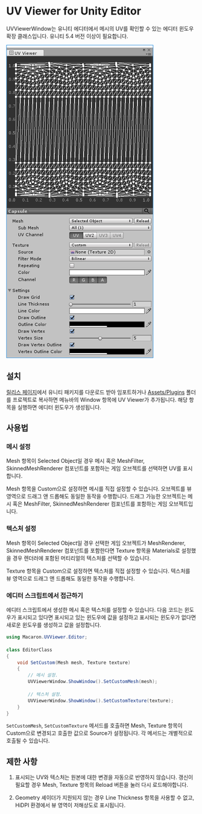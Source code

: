 # UV Viewer for Unity Editor
UVViewerWindow는 유니티 에디터에서 메시의 UV를 확인할 수 있는 에디터 윈도우 확장 클래스입니다. 유니티 5.4 버전 이상이 필요합니다.

![](Screenshot.png)

## 설치
[릴리스 페이지](https://github.com/songkyoo/UVViewer/releases)에서 유니티 패키지를 다운로드 받아 임포트하거나 [Assets/Plugins](Assets/Plugins) 폴더를 프로젝트로 복사하면 메뉴바의 Window 항목에 UV Viewer가 추가됩니다. 해당 항목을 실행하면 에디터 윈도우가 생성됩니다.

## 사용법
### 메시 설정
Mesh 항목이 Selected Object일 경우 메시 혹은 MeshFilter, SkinnedMeshRenderer 컴포넌트를 포함하는 게임 오브젝트를 선택하면 UV를 표시합니다.

Mesh 항목을 Custom으로 설정하면 메시를 직접 설정할 수 있습니다. 오브젝트를 뷰 영역으로 드래그 앤 드롭해도 동일한 동작을 수행합니다. 드래그 가능한 오브젝트는 메시 혹은 MeshFilter, SkinnedMeshRenderer 컴포넌트를 포함하는 게임 오브젝트입니다.

### 텍스처 설정
Mesh 항목이 Selected Object일 경우 선택한 게임 오브젝트가 MeshRenderer, SkinnedMeshRenderer 컴포넌트를 포함한다면 Texture 항목을 Materials로 설정했을 경우 렌더러에 포함된 머티리얼의 텍스처를 선택할 수 있습니다.

Texture 항목을 Custom으로 설정하면 텍스처를 직접 설정할 수 있습니다. 텍스처를 뷰 영역으로 드래그 앤 드롭해도 동일한 동작을 수행합니다.

### 에디터 스크립트에서 접근하기
에디터 스크립트에서 생성한 메시 혹은 텍스처를 설정할 수 있습니다. 다음 코드는 윈도우가 표시되고 있다면 표시되고 있는 윈도우에 값을 설정하고 표시되는 윈도우가 없다면 새로운 윈도우를 생성하고 값을 설정합니다.

```csharp
using Macaron.UVViewer.Editor;

class EditorClass
{
    void SetCustom(Mesh mesh, Texture texture)
    {
        // 메시 설정.
        UVViewerWindow.ShowWindow().SetCustomMesh(mesh);

        // 텍스처 설정.
        UVViewerWindow.ShowWindow().SetCustomTexture(texture);
    }
}
```

`SetCustomMesh`, `SetCustomTexture` 메서드를 호출하면 Mesh, Texture 항목이 Custom으로 변경되고 호출한 값으로 Source가 설정됩니다. 각 메서드는 개별적으로 호출될 수 있습니다.

## 제한 사항
1. 표시되는 UV와 텍스처는 원본에 대한 변경을 자동으로 반영하지 않습니다. 갱신이 필요할 경우 Mesh, Texture 항목의 Reload 버튼을 눌러 다시 로드해야합니다.

2. Geometry 셰이더가 지원되지 않는 경우 Line Thickness 항목을 사용할 수 없고, HiDPI 환경에서 뷰 영역이 저해상도로 표시됩니다.
